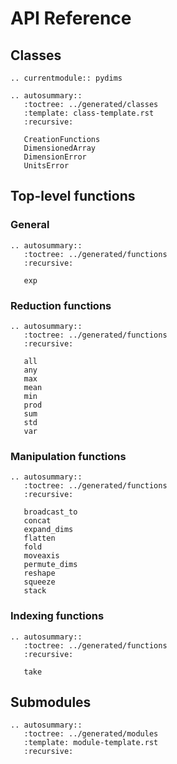 # API Reference

## Classes

```{eval-rst}
.. currentmodule:: pydims

.. autosummary::
   :toctree: ../generated/classes
   :template: class-template.rst
   :recursive:

   CreationFunctions
   DimensionedArray
   DimensionError
   UnitsError
```

## Top-level functions

### General

```{eval-rst}
.. autosummary::
   :toctree: ../generated/functions
   :recursive:

   exp
```

### Reduction functions

```{eval-rst}
.. autosummary::
   :toctree: ../generated/functions
   :recursive:

   all
   any
   max
   mean
   min
   prod
   sum
   std
   var
```

### Manipulation functions

```{eval-rst}
.. autosummary::
   :toctree: ../generated/functions
   :recursive:

   broadcast_to
   concat
   expand_dims
   flatten
   fold
   moveaxis
   permute_dims
   reshape
   squeeze
   stack
```

### Indexing functions

```{eval-rst}
.. autosummary::
   :toctree: ../generated/functions
   :recursive:

   take
```

## Submodules

```{eval-rst}
.. autosummary::
   :toctree: ../generated/modules
   :template: module-template.rst
   :recursive:
```
